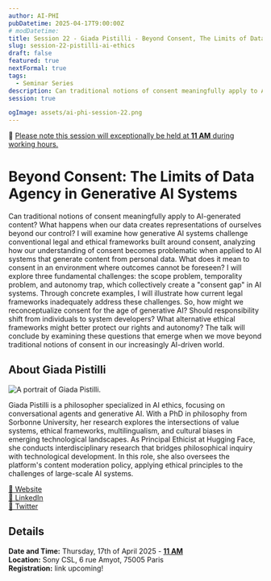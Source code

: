```yaml
---
author: AI-PHI
pubDatetime: 2025-04-17T9:00:00Z
# modDatetime:
title: Session 22 - Giada Pistilli - Beyond Consent, The Limits of Data Agency in Generative AI Systems
slug: session-22-pistilli-ai-ethics
draft: false
featured: true
nextFormal: true
tags:
  - Seminar Series
description: Can traditional notions of consent meaningfully apply to AI-generated content? What happens when our data creates representations of ourselves beyond our control?
session: true

ogImage: assets/ai-phi-session-22.png
---
```


🤗 <u>Please note this session will exceptionally be held at **11 AM** during working hours.</u>

# Beyond Consent: The Limits of Data Agency in Generative AI Systems

Can traditional notions of consent meaningfully apply to AI-generated content? What happens when our data creates representations of ourselves beyond our control? I will examine how generative AI systems challenge conventional legal and ethical frameworks built around consent, analyzing how our understanding of consent becomes problematic when applied to AI systems that generate content from personal data. What does it mean to consent in an environment where outcomes cannot be foreseen? I will explore three fundamental challenges: the scope problem, temporality problem, and autonomy trap, which collectively create a "consent gap" in AI systems. Through concrete examples, I will illustrate how current legal frameworks inadequately address these challenges. So, how might we reconceptualize consent for the age of generative AI? Should responsibility shift from individuals to system developers? What alternative ethical frameworks might better protect our rights and autonomy? The talk will conclude by examining these questions that emerge when we move beyond traditional notions of consent in our increasingly AI-driven world.

## About Giada Pistilli

<img src="/assets/session-22-Giada-Pistilli-small.JPG" alt="A portrait of Giada Pistilli." />

Giada Pistilli is a philosopher specialized in AI ethics, focusing on conversational agents and generative AI. With a PhD in philosophy from Sorbonne University, her research explores the intersections of value systems, ethical frameworks, multilingualism, and cultural biases in emerging technological landscapes. As Principal Ethicist at Hugging Face, she conducts interdisciplinary research that bridges philosophical inquiry with technological development. In this role, she also oversees the platform's content moderation policy, applying ethical principles to the challenges of large-scale AI systems.

[🔗 Website](https://giadapistilli.com/)  
[💼 LinkedIn](https://www.linkedin.com/in/giada-pistilli-295a36a1/)  
[🐧 Twitter](https://x.com/GiadaPistilli)

<!--  [🦋Bluesky](https://bsky.app/profile/khamascience.bsky.social)
[🐘 Mastodon / 🐥 Piaille](https://piaille.fr/@mehdikhamassi)
-->

## Details

**Date and Time:** Thursday, 17th of April 2025 - <u>**11 AM**</u>  
**Location:** Sony CSL, 6 rue Amyot, 75005 Paris  
**Registration:** link upcoming! <!--https://lu.ma/nrvllvbk-->
